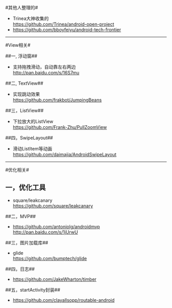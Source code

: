 #其他人整理的#
-   Trinea大神收集的  
https://github.com/Trinea/android-open-project
-   https://github.com/bboyfeiyu/android-tech-frontier

-----------
#View相关#

##一, 浮动窗##

-   支持拖拽滑动，自动靠左右两边  
http://pan.baidu.com/s/16S7mu

##二, TextView##
-   实现跳动效果   
https://github.com/frakbot/JumpingBeans

##三，ListView##
-   下拉放大的ListView  
https://github.com/Frank-Zhu/PullZoomView

##四，SwipeLayout##
-   滑动ListItem等动画  
https://github.com/daimajia/AndroidSwipeLayout  

-----------
#优化相关#

## 一，优化工具 ##

-   square/leakcanary  
https://github.com/square/leakcanary

##二，MVP##
-   https://github.com/antoniolg/androidmvp  
http://pan.baidu.com/s/1jUrwU

##三，图片加载库##
-   glide  
https://github.com/bumptech/glide

##四，日志##
-   https://github.com/JakeWharton/timber

##五，startActivity封装##
-   https://github.com/clayallsopp/routable-android

